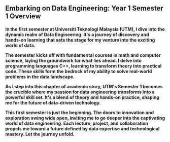 <h2> Embarking on Data Engineering: Year 1 Semester 1 Overview</h2>


<h4>In the first semester at Universiti Teknologi Malaysia (UTM), I dive into the dynamic realm of Data Engineering. It's a journey of discovery and hands-on learning that sets the stage for my venture into the exciting world of data.
  
  
  The semester kicks off with fundamental courses in math and computer science, laying the groundwork for what lies ahead. I delve into programming languages C++, learning to transform theory into practical code. These skills form the bedrock of my ability to solve real-world problems in the data landscape.


As I step into this chapter of academic story, UTM's Semester 1 becomes the crucible where my passion for data engineering transforms into a powerful skill set. It's a blend of theory and hands-on practice, shaping me for the future of data-driven technology.

This first semester is just the beginning. The doors to innovation and exploration swing wide open, inviting me to go deeper into the captivating world of data engineering. Each lecture, project, and collaboration propels me toward a future defined by data expertise and technological mastery. Let the journey unfold.
